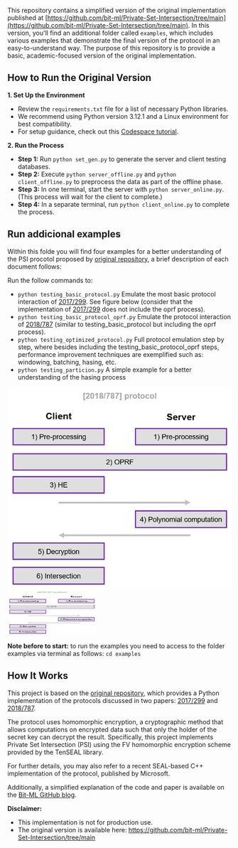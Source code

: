 This repository contains a simplified version of the original implementation published at [https://github.com/bit-ml/Private-Set-Intersection/tree/main](https://github.com/bit-ml/Private-Set-Intersection/tree/main). In this version, you'll find an additional folder called `examples`, which includes various examples that demonstrate the final version of the protocol in an easy-to-understand way. The purpose of this repository is to provide a basic, academic-focused version of the original implementation.
​
## How to Run the Original Version

**1. Set Up the Environment**  
- Review the `requirements.txt` file for a list of necessary Python libraries.
- We recommend using Python version 3.12.1 and a Linux environment for best compatibility.
- For setup guidance, check out this [Codespace tutorial](https://www.youtube.com/watch?v=_01iCF9sO1c&ab_channel=GitHub).

**2. Run the Process**  
- **Step 1:** Run `python set_gen.py` to generate the server and client testing databases.
- **Step 2:** Execute `python server_offline.py` and `python client_offline.py` to preprocess the data as part of the offline phase.
- **Step 3:** In one terminal, start the server with `python server_online.py`. (This process will wait for the client to complete.)
- **Step 4:** In a separate terminal, run `python client_online.py` to complete the process.

## Run addicional examples
Within this folde you will find four examples for a better understanding of the PSI procotol proposed by [original repository](https://github.com/bit-ml/Private-Set-Intersection), a brief description of each document follows: 

Run the follow commands to:
- `python testing_basic_protocol.py` Emulate the most basic protocol interaction of [2017/299](https://eprint.iacr.org/2017/299.pdf). See figure below (consider that the implementation of [2017/299](https://eprint.iacr.org/2017/299.pdf) does not include the oprf process).
- `python testing_basic_protocol_oprf.py` Emulate the protocol interaction of [2018/787](https://eprint.iacr.org/2018/787.pdf) (similar to testing_basic_protocol but including the oprf process).
- `python testing_optimized_protocol.py` Full protocol emulation step by step, where besides including the testing_basic_protocol_oprf steps, performance improvement techniques are exemplified such as: windowing, batching, hasing, etc.
- `python testing_particion.py` A simple example for a better understanding of the hasing process

![protocol interaction](images/2018-787.png)
<img src="images/2018-787.png" alt="My Project Logo" width="200" height="100">


**Note before to start:** to run the examples you need to access to the folder examples via terminal as follows: `cd examples`

## How It Works

This project is based on the [original repository](https://github.com/bit-ml/Private-Set-Intersection), which provides a Python implementation of the protocols discussed in two papers: [2017/299](https://eprint.iacr.org/2017/299.pdf) and [2018/787](https://eprint.iacr.org/2018/787.pdf).

The protocol uses homomorphic encryption, a cryptographic method that allows computations on encrypted data such that only the holder of the secret key can decrypt the result. Specifically, this project implements Private Set Intersection (PSI) using the FV homomorphic encryption scheme provided by the TenSEAL library. 

For further details, you may also refer to a recent SEAL-based C++ implementation of the protocol, published by Microsoft.

Additionally, a simplified explanation of the code and paper is available on the [Bit-ML GitHub blog](https://bit-ml.github.io/blog/post/private-set-intersection-an-implementation-in-python/).

**Disclaimer:** 
* This implementation is not for production use.
* The original version is available here: https://github.com/bit-ml/Private-Set-Intersection/tree/main